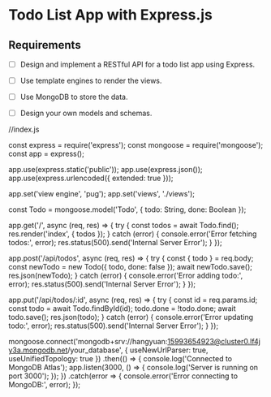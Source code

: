 # Todo List App with Express.js

## Requirements

- [ ] Design and implement a RESTful API for a todo list app using Express.
- [ ] Use template engines to render the views.
- [ ] Use MongoDB to store the data.
- [ ] Design your own models and schemas.


//index.js

const express = require('express');
const mongoose = require('mongoose');
const app = express();

app.use(express.static('public'));
app.use(express.json());
app.use(express.urlencoded({ extended: true }));

app.set('view engine', 'pug');
app.set('views', './views');

const Todo = mongoose.model('Todo', {
  todo: String,
  done: Boolean
});

app.get('/', async (req, res) => {
  try {
    const todos = await Todo.find();
    res.render('index', { todos });
  } catch (error) {
    console.error('Error fetching todos:', error);
    res.status(500).send('Internal Server Error');
  }
});

app.post('/api/todos', async (req, res) => {
  try {
    const { todo } = req.body;
    const newTodo = new Todo({
      todo,
      done: false
    });
    await newTodo.save();
    res.json(newTodo);
  } catch (error) {
    console.error('Error adding todo:', error);
    res.status(500).send('Internal Server Error');
  }
});

app.put('/api/todos/:id', async (req, res) => {
  try {
    const id = req.params.id;
    const todo = await Todo.findById(id);
    todo.done = !todo.done;
    await todo.save();
    res.json(todo);
  } catch (error) {
    console.error('Error updating todo:', error);
    res.status(500).send('Internal Server Error');
  }
});

mongoose.connect('mongodb+srv://hangyuan:15993654923@cluster0.lf4jy3a.mongodb.net/your_database',
  { useNewUrlParser: true, useUnifiedTopology: true })
  .then(() => {
    console.log('Connected to MongoDB Atlas');
    app.listen(3000, () => {
      console.log('Server is running on port 3000');
    });
  })
  .catch(error => {
    console.error('Error connecting to MongoDB:', error);
  });
